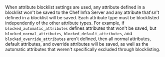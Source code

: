 When attribute blocklist settings are used, any attribute defined in a blocklist won't be saved to the Chef Infra Server and any attribute that'sn't defined in a blocklist will be saved. Each attribute type must be blocklisted independently of the other attribute types. For example, if `blocked_automatic_attributes` defines attributes that won't be saved, but `blocked_normal_attributes`, `blocked_default_attributes`, and `blocked_override_attributes` aren't defined, then all normal attributes, default attributes, and override attributes will be saved, as well as the automatic attributes that weren't specifically excluded through blocklisting.
